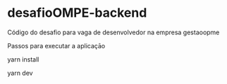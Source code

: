 # desafioOMPE-backend
Código do desafio para vaga de desenvolvedor na empresa gestaoopme

 Passos para executar a aplicaçāo

yarn install 

yarn dev
